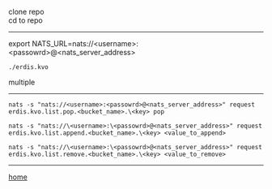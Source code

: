 clone repo <br>
cd to repo <br>

---

export NATS_URL=nats://\<username>:\<passowrd>@<nats_server_address> 

```
./erdis.kvo 
```

multiple 

---

```
nats -s "nats://<username>:<passowrd>@<nats_server_address>" request erdis.kvo.list.pop.<bucket_name>.\<key> pop
```

```
nats -s "nats://\<username>:\<passowrd>@<nats_server_address>" request erdis.kvo.list.append.<bucket_name>.\<key> <value_to_append>
```

```
nats -s "nats://\<username>:\<passowrd>@<nats_server_address>" request erdis.kvo.list.remove.<bucket_name>.\<key> <value_to_remove>
```

---

[home](https://github.com/perryngordon/erdis.kvo/tree/main)
